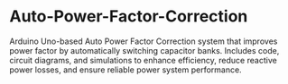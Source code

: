 # Auto-Power-Factor-Correction
Arduino Uno-based Auto Power Factor Correction system that improves power factor by automatically switching capacitor banks. Includes code, circuit diagrams, and simulations to enhance efficiency, reduce reactive power losses, and ensure reliable power system performance.

